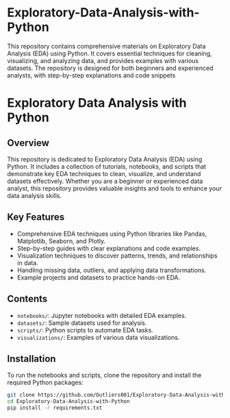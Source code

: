 # Exploratory-Data-Analysis-with-Python
This repository contains comprehensive materials on Exploratory Data Analysis (EDA) using Python. It covers essential techniques for cleaning, visualizing, and analyzing data, and provides examples with various datasets. The repository is designed for both beginners and experienced analysts, with step-by-step explanations and code snippets
# Exploratory Data Analysis with Python

## Overview
This repository is dedicated to Exploratory Data Analysis (EDA) using Python. It includes a collection of tutorials, notebooks, and scripts that demonstrate key EDA techniques to clean, visualize, and understand datasets effectively. Whether you are a beginner or experienced data analyst, this repository provides valuable insights and tools to enhance your data analysis skills.

## Key Features
- Comprehensive EDA techniques using Python libraries like Pandas, Matplotlib, Seaborn, and Plotly.
- Step-by-step guides with clear explanations and code examples.
- Visualization techniques to discover patterns, trends, and relationships in data.
- Handling missing data, outliers, and applying data transformations.
- Example projects and datasets to practice hands-on EDA.

## Contents
- `notebooks/`: Jupyter notebooks with detailed EDA examples.
- `datasets/`: Sample datasets used for analysis.
- `scripts/`: Python scripts to automate EDA tasks.
- `visualizations/`: Examples of various data visualizations.
  
## Installation
To run the notebooks and scripts, clone the repository and install the required Python packages:
```bash
git clone https://github.com/Outliers001/Exploratory-Data-Analysis-with-Python.git
cd Exploratory-Data-Analysis-with-Python
pip install -r requirements.txt

